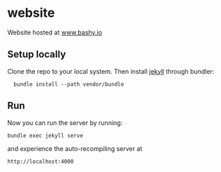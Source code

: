 # website
Website hosted at www.bashy.io

## Setup locally

Clone the repo to your local system. Then install [jekyll](http://jekyllrb.com) through bundler:

```
  bundle install --path vendor/bundle
```

## Run

Now you can run the server by running:

```
bundle exec jekyll serve
```

and experience the auto-recompiling server at

`http://localhost:4000`
